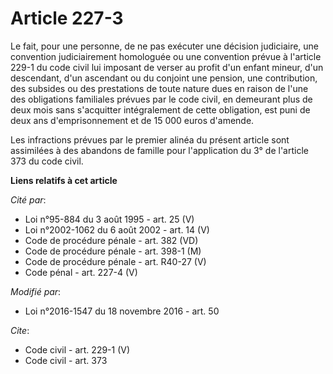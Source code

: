 # Article 227-3

Le fait, pour une personne, de ne pas exécuter une décision judiciaire, une convention judiciairement homologuée ou une
convention prévue à l'article 229-1 du code civil lui imposant de verser au profit d'un enfant mineur, d'un descendant, d'un
ascendant ou du conjoint une pension, une contribution, des subsides ou des prestations de toute nature dues en raison de
l'une des obligations familiales prévues par le code civil, en demeurant plus de deux mois sans s'acquitter intégralement de
cette obligation, est puni de deux ans d'emprisonnement et de 15 000 euros d'amende. 

Les infractions prévues par le premier alinéa du présent article sont assimilées à des abandons de famille pour l'application
du 3° de l'article 373 du code civil.

**Liens relatifs à cet article**

_Cité par_:

  - Loi n°95-884 du 3 août 1995 - art. 25 (V)
  - Loi n°2002-1062 du 6 août 2002 - art. 14 (V)
  - Code de procédure pénale - art. 382 (VD)
  - Code de procédure pénale - art. 398-1 (M)
  - Code de procédure pénale - art. R40-27 (V)
  - Code pénal - art. 227-4 (V)

_Modifié par_:

  - Loi n°2016-1547 du 18 novembre 2016 - art. 50

_Cite_:

  - Code civil - art. 229-1 (V)
  - Code civil - art. 373
